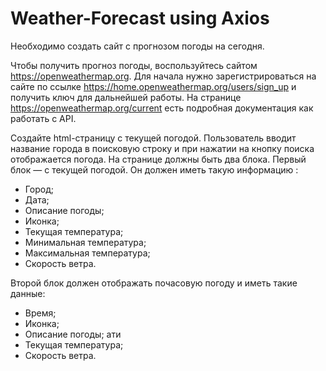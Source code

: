 # Weather-Forecast using Axios
Необходимо создать сайт с прогнозом погоды на сегодня.

Чтобы получить прогноз погоды, воспользуйтесь сайтом https://openweathermap.org. Для начала нужно зарегистрироваться на сайте по ссылке
https://home.openweathermap.org/users/sign_up и получить ключ для дальнейшей работы. На странице https://openweathermap.org/current есть подробная документация как работать с АРI.

Создайте html-страницу с текущей погодой. Пользователь вводит название города в поисковую строку и при нажатии на кнопку поиска отображается погода.
На странице должны быть два блока. Первый блок — с текущей погодой. Он должен иметь такую информацию :
- Город;
- Дата;
- Описание погоды;
- Иконка;
- Текущая температура;
- Минимальная температура;
- Максимальная температура;
- Скорость ветра.

Второй блок должен отображать почасовую погоду и иметь такие данные:
- Время;
- Иконка;
- Описание погоды; ати
- Текущая температура;
- Скорость ветра.
